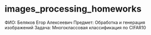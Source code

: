 # images_processing_homeworks

ФИО: Беляков Егор Алексеевич
Предмет: Обработка и генерация изображений
Задача: Многоклассовая классификация по CIFAR10
